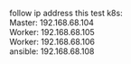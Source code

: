 follow ip address this test k8s:
<br>
Master: 192.168.68.104<br>
Worker: 192.168.68.105<br>
Worker: 192.168.68.106<br>
ansible: 192.168.68.108<br>
